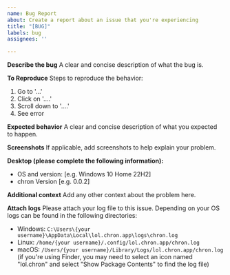 ```yaml
---
name: Bug Report
about: Create a report about an issue that you're experiencing
title: "[BUG]"
labels: bug
assignees: ''

---
```


**Describe the bug**
A clear and concise description of what the bug is.

**To Reproduce**
Steps to reproduce the behavior:
1. Go to '...'
2. Click on '....'
3. Scroll down to '....'
4. See error

**Expected behavior**
A clear and concise description of what you expected to happen.

**Screenshots**
If applicable, add screenshots to help explain your problem.

**Desktop (please complete the following information):**
 - OS and version: [e.g. Windows 10 Home 22H2]
 - chron Version [e.g. 0.0.2]

**Additional context**
Add any other context about the problem here.

**Attach logs**
Please attach your log file to this issue. Depending on your OS logs can be found in the following directories:
- Windows: `C:\Users\{your username}\AppData\Local\lol.chron.app\logs\chron.log`
- Linux: `/home/{your username}/.config/lol.chron.app/chron.log`
- macOS: `/Users/{your username}/Library/Logs/lol.chron.app/chron.log` (if you're using Finder, you may need to select an icon named "lol.chron" and select "Show Package Contents" to find the log file)
